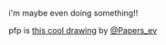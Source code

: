 i'm maybe even doing something!!

pfp is [this cool drawing](https://twitter.com/Papers_ev/status/1428817885363720194) by [@Papers_ev](https://twitter.com/Papers_ev)
